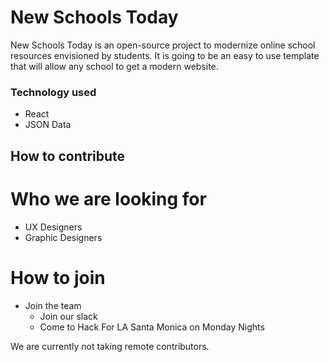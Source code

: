 # New Schools Today

New Schools Today is an open-source project to modernize online school resources envisioned by students. It is going to be an easy to use template that will allow any school to get a modern website.


### Technology used

- React
- JSON Data



## How to contribute

# Who we are looking for
- UX Designers
- Graphic Designers

# How to join
- Join the team
  - Join our slack
  - Come to Hack For LA Santa Monica on Monday Nights

We are currently not taking remote contributors.
